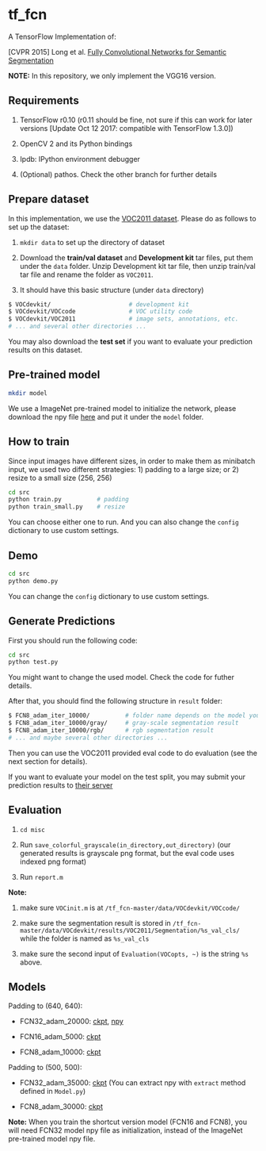 # tf_fcn

A TensorFlow Implementation of:

[CVPR 2015] Long et al. [Fully Convolutional Networks for Semantic Segmentation](https://people.eecs.berkeley.edu/~jonlong/long_shelhamer_fcn.pdf)

**NOTE:** In this repository, we only implement the VGG16 version.


## Requirements

1. TensorFlow r0.10 (r0.11 should be fine, not sure if this can work for later versions [Update Oct 12 2017: compatible with TensorFlow 1.3.0])

2. OpenCV 2 and its Python bindings

3. Ipdb: IPython environment debugger

4. (Optional) pathos. Check the other branch for further details


## Prepare dataset

In this implementation, we use the [VOC2011 dataset](http://host.robots.ox.ac.uk/pascal/VOC/voc2011/). Please do as follows to set up the dataset:

1. `mkdir data` to set up the directory of dataset

2. Download the **train/val dataset** and **Development kit** tar files, put them under the `data` folder. Unzip Development kit tar file, then unzip train/val tar file and rename the folder as `VOC2011`.

3. It should have this basic structure (under `data` directory)

```bash
$ VOCdevkit/                      # development kit
$ VOCdevkit/VOCcode               # VOC utility code
$ VOCdevkit/VOC2011               # image sets, annotations, etc.
# ... and several other directories ...
```

You may also download the **test set** if you want to evaluate your prediction results on this dataset.

## Pre-trained model

```bash
mkdir model
```

We use a ImageNet pre-trained model to initialize the network, please download the npy file [here](https://drive.google.com/file/d/0B2SnTpv8L4iLRTFZb0FWenRJTlU/view?usp=sharing) and put it under the `model` folder.


## How to train

Since input images have different sizes, in order to make them as minibatch input, we used two different strategies: 1) padding to a large size; or 2) resize to a small size (256, 256)

```bash
cd src
python train.py          # padding
python train_small.py    # resize
```

You can choose either one to run. And you can also change the `config` dictionary to use custom settings.


## Demo

```bash
cd src
python demo.py
```

You can change the `config` dictionary to use custom settings.


## Generate Predictions

First you should run the following code:

```bash
cd src
python test.py
```

You might want to change the used model. Check the code for futher details.

After that, you should find the following structure in `result` folder:

```bash
$ FCN8_adam_iter_10000/          # folder name depends on the model you used
$ FCN8_adam_iter_10000/gray/     # gray-scale segmentation result
$ FCN8_adam_iter_10000/rgb/      # rgb segmentation result
# ... and maybe several other directories ...
```

Then you can use the VOC2011 provided eval code to do evaluation (see the next section for details).

If you want to evaluate your model on the test split, you may submit your prediction results to [their server](http://host.robots.ox.ac.uk:8080/)


## Evaluation

1. `cd misc`

2. Run `save_colorful_grayscale(in_directory,out_directory)` (our generated results is grayscale png format, but the eval code uses indexed png format)

3. Run `report.m`

**Note:**

1. make sure `VOCinit.m` is at `/tf_fcn-master/data/VOCdevkit/VOCcode/`

2. make sure the segmentation result is stored in `/tf_fcn-master/data/VOCdevkit/results/VOC2011/Segmentation/%s_val_cls/` while the folder is named as `%s_val_cls`

3. make sure the second input of `Evaluation(VOCopts, ~)` is the string `%s` above.



## Models

Padding to (640, 640):

- FCN32_adam_20000: [ckpt](https://drive.google.com/file/d/0B3vJudZqxciYbTRuY21WZXREV0E/view?usp=sharing), [npy](https://drive.google.com/file/d/0B2SnTpv8L4iLNEVFd2RHcUZOX00/view?usp=sharing)

- FCN16_adam_5000:  [ckpt](https://drive.google.com/file/d/0B2SnTpv8L4iLT2VuREZwUHg4cjg/view?usp=sharing)

- FCN8_adam_10000:  [ckpt](https://drive.google.com/file/d/0B2SnTpv8L4iLRExqQTVONWxTX0U/view?usp=sharing)


Padding to (500, 500):

- FCN32_adam_35000: [ckpt](https://drive.google.com/file/d/0B3vJudZqxciYVWZfbXdybzFhWDA/view?usp=sharing) (You can extract npy with `extract` method defined in `Model.py`)

- FCN8_adam_30000: [ckpt](https://drive.google.com/file/d/0B3vJudZqxciYVWZfbXdybzFhWDA/view?usp=sharing)


**Note:** When you train the shortcut version model (FCN16 and FCN8), you will need FCN32 model npy file as initialization, instead of the ImageNet pre-trained model npy file.
